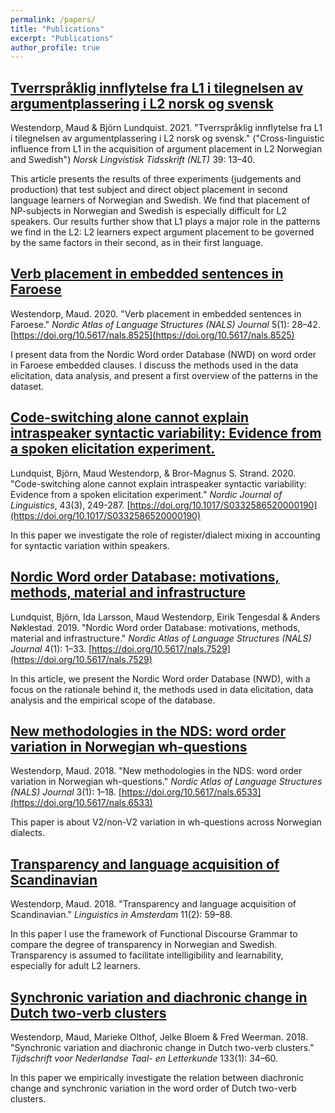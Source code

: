```yaml
---
permalink: /papers/
title: "Publications"
excerpt: "Publications"
author_profile: true
---
```

## [Tverrspråklig innflytelse fra L1 i tilegnelsen av argumentplassering i L2 norsk og svensk](http://ojs.novus.no/index.php/NLT/article/view/1966/1935)
Westendorp, Maud & Björn Lundquist. 2021. "Tverrspråklig innflytelse fra L1 i tilegnelsen av argumentplassering i L2 norsk og svensk." ("Cross-linguistic influence from L1 in the acquisition of argument placement in L2 Norwegian and Swedish") *Norsk Lingvistisk Tidsskrift (NLT)* 39: 13–40. 

This article presents the results of three experiments (judgements and production) that test subject and direct object placement in second language learners of Norwegian and Swedish. We find that placement of NP-subjects in Norwegian and Swedish is especially difficult for L2 speakers. Our results further show that L1 plays a major role in the patterns we find in the L2: L2 learners expect argument placement to be governed by the same factors in their second, as in their first language.



## [Verb placement in embedded sentences in Faroese](https://journals.uio.no/NALS/article/view/8525/7491)
Westendorp, Maud. 2020. "Verb placement in embedded sentences in Faroese." *Nordic Atlas of Language Structures (NALS) Journal* 5(1): 28–42. [https://doi.org/10.5617/nals.8525](https://doi.org/10.5617/nals.8525)  

I present data from the Nordic Word order Database (NWD) on word order in Faroese embedded clauses. I discuss the methods used in the data elicitation, data analysis, and present a first overview of the patterns in the dataset. 
    
    
    
## [Code-switching alone cannot explain intraspeaker syntactic variability: Evidence from a spoken elicitation experiment.](https://doi.org/10.1017/S0332586520000190)
Lundquist, Björn, Maud Westendorp, & Bror-Magnus S. Strand. 2020. "Code-switching alone cannot explain intraspeaker syntactic variability: Evidence from a spoken elicitation experiment." *Nordic Journal of Linguistics*, 43(3), 249-287. [https://doi.org/10.1017/S0332586520000190](https://doi.org/10.1017/S0332586520000190)  
  
In this paper we investigate the role of register/dialect mixing in accounting for syntactic variation within speakers.  
  


## [Nordic Word order Database: motivations, methods, material and infrastructure](https://journals.uio.no/NALS/article/view/7529/6891)
Lundquist, Björn, Ida Larsson, Maud Westendorp, Eirik Tengesdal & Anders Nøklestad. 2019. "Nordic Word order Database: motivations, methods, material and infrastructure." *Nordic Atlas of Language Structures (NALS) Journal* 4(1): 1–33. [https://doi.org/10.5617/nals.7529](https://doi.org/10.5617/nals.7529)   
    
In this article, we present the Nordic Word order Database (NWD), with a focus on the rationale behind it, the methods used in data elicitation, data analysis and the empirical scope of the database.  
   


## [New methodologies in the NDS: word order variation in Norwegian wh-questions](https://journals.uio.no/NALS/article/view/6533/5507) 
Westendorp, Maud. 2018. "New methodologies in the NDS: word order variation in Norwegian wh-questions." *Nordic Atlas of Language Structures (NALS) Journal* 3(1): 1–18. [https://doi.org/10.5617/nals.6533](https://doi.org/10.5617/nals.6533)  
  
This paper is about V2/non-V2 variation in wh-questions across Norwegian dialects.  
  


## [Transparency and language acquisition of Scandinavian](http://www.linguisticsinamsterdam.nl/download?type=document&identifier=649532)
Westendorp, Maud. 2018. "Transparency and language acquisition of Scandinavian." *Linguistics in Amsterdam* 11(2): 59–88.  
   
In this paper I use the framework of Functional Discourse Grammar to compare the degree of transparency in Norwegian and Swedish. Transparency is assumed to facilitate intelligibility and learnability, especially for adult L2 learners.
  


## [Synchronic variation and diachronic change in Dutch two-verb clusters](https://www.tntl.nl/index.php/tntl/article/view/424/543)
Westendorp, Maud, Marieke Olthof, Jelke Bloem & Fred Weerman. 2018. "Synchronic variation and diachronic change in Dutch two-verb clusters." *Tijdschrift voor Nederlandse Taal- en Letterkunde* 133(1): 34–60.  
  
In this paper we empirically investigate the relation between diachronic change and synchronic variation in the word order of Dutch two-verb clusters.  
